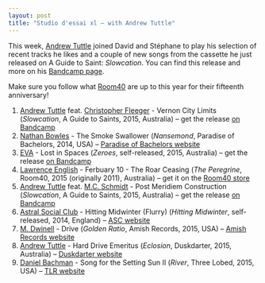 ```yaml
---
layout: post
title: "Studio d'essai xl – with Andrew Tuttle"
---
```


This week, [Andrew Tuttle](https://andrewtuttle.wordpress.com/) joined David and Stéphane to play his selection of recent tracks he likes and a couple of new songs from the cassette he just released on A Guide to Saint: _Slowcation_. You can find this release and more on his [Bandcamp page](https://andrewtuttle.bandcamp.com).

Make sure you follow what [Room40](http://room40.org/site/) are up to this year for their fifteenth anniversary!

1. [Andrew Tuttle](http://musicbrainz.org/artist/af492ad4-778e-4721-a2fe-d3fcfe69620e) feat. [Christopher Fleeger](http://musicbrainz.org/artist/76e36f98-0bc9-4583-8aa1-9d462792ef92) - Vernon City Limits (_Slowcation_, A Guide to Saints, 2015, Australia) – get the release [on Bandcamp](https://andrewtuttle.bandcamp.com/album/slowcation)
1. [Nathan Bowles](http://musicbrainz.org/artist/3ddab71a-3ccc-41b2-a287-e3149a453ad5) - The Smoke Swallower (_Nansemond_, Paradise of Bachelors, 2014, USA) – [Paradise of Bachelors website](http://www.paradiseofbachelors.com/pob-16)
1. [EVA](http://musicbrainz.org/artist/238c52d9-bdaf-440b-8c62-f9fb2211de6d) - Lost in Spaces (_Zeroes_, self-released, 2015, Australia) – get the release [on Bandcamp](https://extravehicularactivity.bandcamp.com)
1. [Lawrence English](http://musicbrainz.org/artist/eadd64ca-a4f8-4c0c-8405-fa46a7be2380) - Ferbuary 10 - The Roar Ceasing (_The Peregrine_, Room40, 2015 (originally 2011), Australia) – get it on the [Room40 store](http://emporium.room40.org/products/544407-lawrence-english-the-peregrine)
1. [Andrew Tuttle](http://musicbrainz.org/artist/af492ad4-778e-4721-a2fe-d3fcfe69620e) feat. [M.C. Schmidt](http://musicbrainz.org/artist/866dd688-b998-48c4-8202-49c56302ee8f) - Post Meridiem Construction (_Slowcation_, A Guide to Saints, 2015, Australia) – get the release [on Bandcamp](https://andrewtuttle.bandcamp.com/album/slowcation)
1. [Astral Social Club](http://musicbrainz.org/artist/c7655830-ba22-4ba2-9e0b-8aeac236dfba) - Hitting Midwinter (Flurry) (_Hitting Midwinter_, self-released, 2014, England) – [ASC website](https://astralsocialclub.wordpress.com/)
1. [M. Dwinell](http://musicbrainz.org/artist/c4ab318c-ab89-4989-aa2d-da37ca658df9) - Drive (_Golden Ratio_, Amish Records, 2015, USA) – [Amish Records website](http://www.amishrecords.com/)
1. [Andrew Tuttle](http://musicbrainz.org/artist/af492ad4-778e-4721-a2fe-d3fcfe69620e) - Hard Drive Emeritus (_Eclosion_, Duskdarter, 2015, Australia) – [Duskdarter website](http://www.duskdarter.com.au/index.php?p=releases&s=DDC002)
1. [Daniel Bachman](http://musicbrainz.org/artist/5a3643f5-8572-4549-95cc-5b137981d09e) - Song for the Setting Sun II (_River_, Three Lobed, 2015, USA) – [TLR website](http://www.threelobed.com/tlr/tlr114.html)